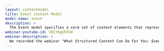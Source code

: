 ```yaml
---
layout: contentmodel
title: Event Content Model
model-name: event
description: >
  The Event model specifies a core set of content elements that represent many of the events that government agencies present on their digital platforms - web pages, Facebook pages etc.
webinar-youtube-id: VDCYKgUhFG0
webinar-description: >
  We recorded the webinar "What Structured Content Can Do For You: Event Model" on June 13, 2014.  In it, we discussed what a structured content model is, what open and structured content models can do for your agency, and provided an overview of the working group’s Event content model, including demonstrating its application from a content and technical perspective.  We also provided an update of the Content Model discussion on GitHub.
---
```


